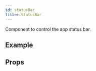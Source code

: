 ```yaml
---
id: statusBar
title: StatusBar
---
```


Component to control the app status bar. 

## Example

<!-- ```ComponentSnackPlayer path=basic,StatusBar,basic.tsx

``` -->

## Props

```ComponentPropTable path=basic,StatusBar,StatusBar.tsx showStylingProps=true

```

